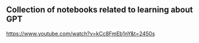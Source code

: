 ## Collection of notebooks related to learning about GPT

https://www.youtube.com/watch?v=kCc8FmEb1nY&t=2450s
